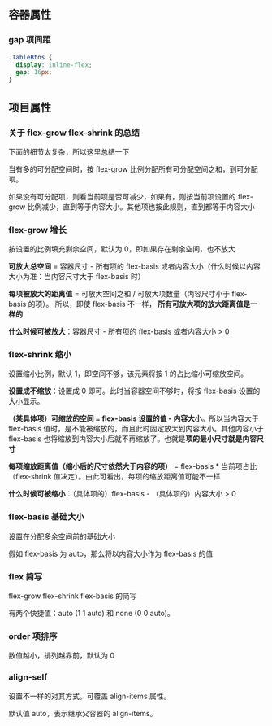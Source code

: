 ## 容器属性

### gap 项间距

```css
.TableBtns {
  display: inline-flex;
  gap: 16px;
}
```

## 项目属性

### 关于 flex-grow flex-shrink 的总结

下面的细节太复杂，所以这里总结一下

当有多的可分配空间时，按 flex-grow 比例分配所有可分配空间之和，到可分配项。

如果没有可分配项，则看当前项是否可减少，如果有，则按当前项设置的 flex-grow 比例减少，直到等于内容大小。其他项也按此规则，直到都等于内容大小

### flex-grow 增长

按设置的比例填充剩余空间，默认为 0，即如果存在剩余空间，也不放大

**可放大总空间** = 容器尺寸 - 所有项的 flex-basis 或者内容大小（什么时候以内容大小为准：当内容尺寸大于 flex-basis 时）

**每项被放大的距离值** = 可放大空间之和 / 可放大项数量（内容尺寸小于 flex-basis 的项）。 所以，即使 flex-basis 不一样， **所有可放大项的放大距离值是一样的**

**什么时候可被放大**：容器尺寸 - 所有项的 flex-basis 或者内容大小 > 0

### flex-shrink 缩小

设置缩小比例，默认 1，即空间不够，该元素将按 1 的占比缩小可缩放空间。

**设置成不缩放**：设置成 0 即可。此时当容器空间不够时，将按 flex-basis 设置的大小显示。

**（某具体项）可缩放的空间 = flex-basis 设置的值 - 内容大小**。所以当内容大于 flex-basis 值时，是不能被缩放的，而且此时固定放大到内容大小。其他内容小于 flex-basis 也将缩放到内容大小后就不再缩放了。也就是**项的最小尺寸就是内容尺寸**

**每项缩放距离值（缩小后的尺寸依然大于内容的项）** = flex-basis \* 当前项占比（flex-shrink 值决定）。由此可看出，每项的缩放距离值可能不一样

**什么时候可被缩小**：（具体项的）flex-basis - （具体项的）内容大小 > 0

### flex-basis 基础大小

设置在分配多余空间前的基础大小

假如 flex-basis 为 auto，那么将以内容大小作为 flex-basis 的值

### flex 简写

flex-grow flex-shrink flex-basis 的简写

有两个快捷值：auto (1 1 auto) 和 none (0 0 auto)。

### order 项排序

数值越小，排列越靠前，默认为 0

### align-self

设置不一样的对其方式。可覆盖 align-items 属性。

默认值 auto，表示继承父容器的 align-items。
